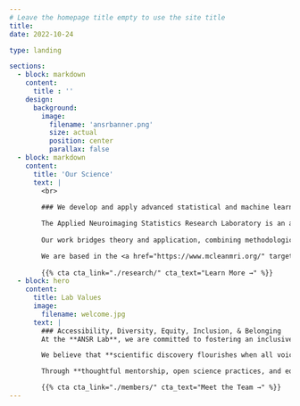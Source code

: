 ```yaml
---
# Leave the homepage title empty to use the site title
title:
date: 2022-10-24

type: landing

sections:
  - block: markdown
    content:
      title : ''
    design:
      background:
        image: 
          filename: 'ansrbanner.png'
          size: actual
          position: center
          parallax: false
  - block: markdown
    content:
      title: 'Our Science'
      text: |
        <br>
        
        ### We develop and apply advanced statistical and machine learning methods to improve neuroimaging analysis and enhance our understanding of brain function in health and disease.

        The Applied Neuroimaging Statistics Research Laboratory is an academic research group dedicated to improving statistical methodologies for analyzing functional magnetic resonance imaging (fMRI) data. Our research spans multiple domains, including the development of novel computational tools for studying the brain's structural and functional connectome. We leverage state-of-the-art techniques such as multi-modal data fusion and machine learning to address fundamental questions in neuroimaging and to enhance our understanding of neurological and psychiatric disorders. 
        
        Our work bridges theory and application, combining methodological innovation with empirical investigations in neuroimaging. By integrating advanced statistical approaches with neurobiological data, we aim to refine how we study brain networks, mental illness, and cognitive function.

        We are based in the <a href="https://www.mcleanmri.org/" target="_blank">McLean Imaging Center</a> at McLean Hospital & the <a href="https://psych.hms.harvard.edu/" target="_blank">Department of Psychiatry</a> at Harvard Medical School. 
        
        {{% cta cta_link="./research/" cta_text="Learn More →" %}}
  - block: hero
    content:
      title: Lab Values
      image:
        filename: welcome.jpg
      text: |
        ### Accessibility, Diversity, Equity, Inclusion, & Belonging
        At the **ANSR Lab**, we are committed to fostering an inclusive, equitable, and welcoming environment where diverse perspectives drive innovation in neuroimaging and biomedical research.  

        We believe that **scientific discovery flourishes when all voices are heard**, and we actively work to **break down barriers** that have historically excluded underrepresented groups in STEM. Our lab is a space where **collaboration, respect, and belonging** are the foundation of both our research and mentorship.  

        Through **thoughtful mentorship, open science practices, and equitable research opportunities**, we aim to contribute to a scientific community that reflects and serves the diversity of the world around us. We **welcome scholars of all backgrounds** and strive to ensure that **our work promotes knowledge that is accessible, transparent, and impactful for all.**  

        {{% cta cta_link="./members/" cta_text="Meet the Team →" %}}
---
```

